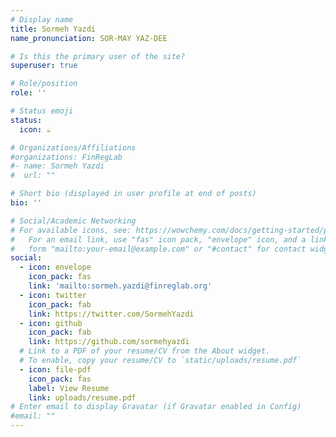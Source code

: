 ```yaml
---
# Display name
title: Sormeh Yazdi
name_pronunciation: SOR-MAY YAZ-DEE

# Is this the primary user of the site?
superuser: true

# Role/position
role: ''

# Status emoji
status:
  icon: ☕️

# Organizations/Affiliations
#organizations: FinRegLab
#- name: Sormeh Yazdi
#  url: ""

# Short bio (displayed in user profile at end of posts)
bio: ''

# Social/Academic Networking
# For available icons, see: https://wowchemy.com/docs/getting-started/page-builder/#icons
#   For an email link, use "fas" icon pack, "envelope" icon, and a link in the
#   form "mailto:your-email@example.com" or "#contact" for contact widget.
social:
  - icon: envelope
    icon_pack: fas
    link: 'mailto:sormeh.yazdi@finreglab.org'
  - icon: twitter
    icon_pack: fab
    link: https://twitter.com/SormehYazdi
  - icon: github
    icon_pack: fab
    link: https://github.com/sormehyazdi
  # Link to a PDF of your resume/CV from the About widget.
  # To enable, copy your resume/CV to `static/uploads/resume.pdf`
  - icon: file-pdf
    icon_pack: fas
    label: View Resume
    link: uploads/resume.pdf
# Enter email to display Gravatar (if Gravatar enabled in Config)
#email: ""
---
```

